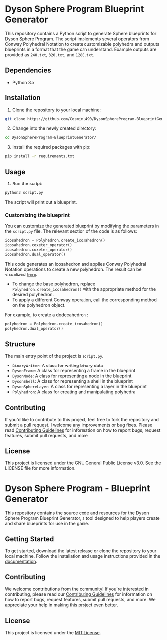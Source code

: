 # Dyson Sphere Program Blueprint Generator

This repository contains a Python script to generate Sphere blueprints for Dyson Sphere Program. The script implements several operators from Conway Polyhedral Notation to create customizable polyhedra and outputs blueprints in a format that the game can understand. Example outputs are provided as `240.txt`, `320.txt`, and `1280.txt`.

## Dependencies

- Python 3.x

## Installation

1. Clone the repository to your local machine:

```bash
git clone https://github.com/Cosmin1490/DysonSphereProgram-BlueprintGenerator.git
```

2. Change into the newly created directory:

```bash
cd DysonSphereProgram-BlueprintGenerator/
```

3. Install the required packages with pip:

```bash
pip install -r requirements.txt
```

## Usage

1. Run the script:

```bash
python3 script.py
```

The script will print out a blueprint.

### Customizing the blueprint

You can customize the generated blueprint by modifying the parameters in the `script.py` file. The relevant section of the code is as follows:

```python
icosahedron = Polyhedron.create_icosahedron()
icosahedron.coxeter_operator()
icosahedron.coxeter_operator()
icosahedron.dual_operator()
```

This code generates an icosahedron and applies Conway Polyhedral Notation operations to create a new polyhedron. The result can be visualized [here](https://levskaya.github.io/polyhedronisme/?recipe=A10duuI).

- To change the base polyhedron, replace `Polyhedron.create_icosahedron()` with the appropriate method for the desired polyhedron.
- To apply a different Conway operation, call the corresponding method on the polyhedron object.

For example, to create a dodecahedron :
```python
polyhedron = Polyhedron.create_icosahedron()
polyhedron.dual_operator()
```

## Structure

The main entry point of the project is `script.py`.

- `BinaryWriter`: A class for writing binary data
- `DysonFrame`: A class for representing a frame in the blueprint
- `DysonNode`: A class for representing a node in the blueprint
- `DysonShell`: A class for representing a shell in the blueprint
- `DysonSphereLayer`: A class for representing a layer in the blueprint
- `Polyhedron`: A class for creating and manipulating polyhedra

## Contributing

If you'd like to contribute to this project, feel free to fork the repository and submit a pull request. I welcome any improvements or bug fixes. Please read [Contributing Guidelines](CONTRIBUTING.md) for information on how to report bugs, request features, submit pull requests, and more

## License

This project is licensed under the GNU General Public License v3.0. See the LICENSE file for more information.

# Dyson Sphere Program - Blueprint Generator

This repository contains the source code and resources for the Dyson Sphere Program Blueprint Generator, a tool designed to help players create and share blueprints for use in the game.

## Getting Started

To get started, download the latest release or clone the repository to your local machine. Follow the installation and usage instructions provided in the [documentation](DOCUMENTATION.md).

## Contributing

We welcome contributions from the community! If you're interested in contributing, please read our [Contributing Guidelines](CONTRIBUTING.md) for information on how to report bugs, request features, submit pull requests, and more. We appreciate your help in making this project even better.

## License

This project is licensed under the [MIT License](LICENSE).

